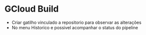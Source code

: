 
# GCloud Build
- Criar gatilho vinculado a repositorio para observar as alterações
- No menu Historico e possivel acompanhar o status do pipeline 